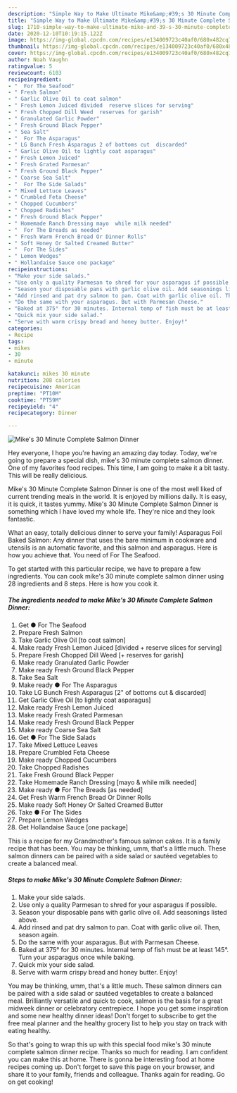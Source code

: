 ```yaml
---
description: "Simple Way to Make Ultimate Mike&amp;#39;s 30 Minute Complete Salmon Dinner"
title: "Simple Way to Make Ultimate Mike&amp;#39;s 30 Minute Complete Salmon Dinner"
slug: 1710-simple-way-to-make-ultimate-mike-and-39-s-30-minute-complete-salmon-dinner
date: 2020-12-10T10:19:15.122Z
image: https://img-global.cpcdn.com/recipes/e134009723c40af0/680x482cq70/mikes-30-minute-complete-salmon-dinner-recipe-main-photo.jpg
thumbnail: https://img-global.cpcdn.com/recipes/e134009723c40af0/680x482cq70/mikes-30-minute-complete-salmon-dinner-recipe-main-photo.jpg
cover: https://img-global.cpcdn.com/recipes/e134009723c40af0/680x482cq70/mikes-30-minute-complete-salmon-dinner-recipe-main-photo.jpg
author: Noah Vaughn
ratingvalue: 5
reviewcount: 6103
recipeingredient:
- "  For The Seafood"
- " Fresh Salmon"
- " Garlic Olive Oil to coat salmon"
- " Fresh Lemon Juiced divided  reserve slices for serving"
- " Fresh Chopped Dill Weed  reserves for garish"
- " Granulated Garlic Powder"
- " Fresh Ground Black Pepper"
- " Sea Salt"
- "  For The Asparagus"
- " LG Bunch Fresh Asparagus 2 of bottoms cut  discarded"
- " Garlic Olive Oil to lightly coat asparagus"
- " Fresh Lemon Juiced"
- " Fresh Grated Parmesan"
- " Fresh Ground Black Pepper"
- " Coarse Sea Salt"
- "  For The Side Salads"
- " Mixed Lettuce Leaves"
- " Crumbled Feta Cheese"
- " Chopped Cucumbers"
- " Chopped Radishes"
- " Fresh Ground Black Pepper"
- " Homemade Ranch Dressing mayo  while milk needed"
- "  For The Breads as needed"
- " Fresh Warm French Bread Or Dinner Rolls"
- " Soft Honey Or Salted Creamed Butter"
- "  For The Sides"
- " Lemon Wedges"
- " Hollandaise Sauce one package"
recipeinstructions:
- "Make your side salads."
- "Use only a quality Parmesan to shred for your asparagus if possible."
- "Season your disposable pans with garlic olive oil. Add seasonings listed above."
- "Add rinsed and pat dry salmon to pan. Coat with garlic olive oil. Then, season again."
- "Do the same with your asparagus. But with Parmesan Cheese."
- "Baked at 375° for 30 minutes. Internal temp of fish must be at least 145°. Turn your asparagus once while baking."
- "Quick mix your side salad."
- "Serve with warm crispy bread and honey butter. Enjoy!"
categories:
- Recipe
tags:
- mikes
- 30
- minute

katakunci: mikes 30 minute 
nutrition: 208 calories
recipecuisine: American
preptime: "PT10M"
cooktime: "PT59M"
recipeyield: "4"
recipecategory: Dinner

---
```



![Mike&#39;s 30 Minute Complete Salmon Dinner](https://img-global.cpcdn.com/recipes/e134009723c40af0/680x482cq70/mikes-30-minute-complete-salmon-dinner-recipe-main-photo.jpg)

Hey everyone, I hope you're having an amazing day today. Today, we're going to prepare a special dish, mike&#39;s 30 minute complete salmon dinner. One of my favorites food recipes. This time, I am going to make it a bit tasty. This will be really delicious.

Mike&#39;s 30 Minute Complete Salmon Dinner is one of the most well liked of current trending meals in the world. It is enjoyed by millions daily. It is easy, it is quick, it tastes yummy. Mike&#39;s 30 Minute Complete Salmon Dinner is something which I have loved my whole life. They're nice and they look fantastic.

What an easy, totally delicious dinner to serve your family! Asparagus Foil Baked Salmon: Any dinner that uses the bare minimum in cookware and utensils is an automatic favorite, and this salmon and asparagus. Here is how you achieve that. You need of For The Seafood.


To get started with this particular recipe, we have to prepare a few ingredients. You can cook mike&#39;s 30 minute complete salmon dinner using 28 ingredients and 8 steps. Here is how you cook it.

<!--inarticleads1-->

##### The ingredients needed to make Mike&#39;s 30 Minute Complete Salmon Dinner:

1. Get  ● For The Seafood
1. Prepare  Fresh Salmon
1. Take  Garlic Olive Oil [to coat salmon]
1. Make ready  Fresh Lemon Juiced [divided + reserve slices for serving]
1. Prepare  Fresh Chopped Dill Weed [+ reserves for garish]
1. Make ready  Granulated Garlic Powder
1. Make ready  Fresh Ground Black Pepper
1. Take  Sea Salt
1. Make ready  ● For The Asparagus
1. Take  LG Bunch Fresh Asparagus [2&#34; of bottoms cut &amp; discarded]
1. Get  Garlic Olive Oil [to lightly coat asparagus]
1. Make ready  Fresh Lemon Juiced
1. Make ready  Fresh Grated Parmesan
1. Make ready  Fresh Ground Black Pepper
1. Make ready  Coarse Sea Salt
1. Get  ● For The Side Salads
1. Take  Mixed Lettuce Leaves
1. Prepare  Crumbled Feta Cheese
1. Make ready  Chopped Cucumbers
1. Take  Chopped Radishes
1. Take  Fresh Ground Black Pepper
1. Take  Homemade Ranch Dressing [mayo &amp; while milk needed]
1. Make ready  ● For The Breads [as needed]
1. Get  Fresh Warm French Bread Or Dinner Rolls
1. Make ready  Soft Honey Or Salted Creamed Butter
1. Take  ● For The Sides
1. Prepare  Lemon Wedges
1. Get  Hollandaise Sauce [one package]


This is a recipe for my Grandmother&#39;s famous salmon cakes. It is a family recipe that has been. You may be thinking, umm, that&#39;s a little much. These salmon dinners can be paired with a side salad or sautéed vegetables to create a balanced meal. 

<!--inarticleads2-->

##### Steps to make Mike&#39;s 30 Minute Complete Salmon Dinner:

1. Make your side salads.
1. Use only a quality Parmesan to shred for your asparagus if possible.
1. Season your disposable pans with garlic olive oil. Add seasonings listed above.
1. Add rinsed and pat dry salmon to pan. Coat with garlic olive oil. Then, season again.
1. Do the same with your asparagus. But with Parmesan Cheese.
1. Baked at 375° for 30 minutes. Internal temp of fish must be at least 145°. Turn your asparagus once while baking.
1. Quick mix your side salad.
1. Serve with warm crispy bread and honey butter. Enjoy!


You may be thinking, umm, that&#39;s a little much. These salmon dinners can be paired with a side salad or sautéed vegetables to create a balanced meal. Brilliantly versatile and quick to cook, salmon is the basis for a great midweek dinner or celebratory centrepiece. I hope you get some inspiration and some new healthy dinner ideas! Don&#39;t forget to subscribe to get the free meal planner and the healthy grocery list to help you stay on track with eating healthy. 

So that's going to wrap this up with this special food mike&#39;s 30 minute complete salmon dinner recipe. Thanks so much for reading. I am confident you can make this at home. There is gonna be interesting food at home recipes coming up. Don't forget to save this page on your browser, and share it to your family, friends and colleague. Thanks again for reading. Go on get cooking!
